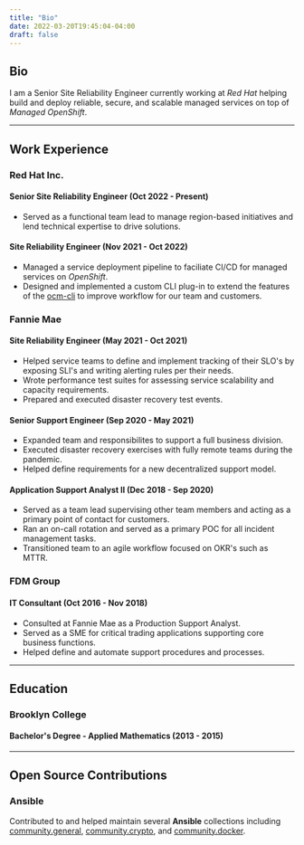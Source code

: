 ```yaml
---
title: "Bio"
date: 2022-03-20T19:45:04-04:00
draft: false
---
```


## Bio

I am a Senior Site Reliability Engineer currently working at _Red Hat_ helping
build and deploy reliable, secure, and scalable managed services on top
of _Managed OpenShift_.

---

## Work Experience

### **Red Hat Inc.**

#### Senior Site Reliability Engineer (Oct 2022 - Present)

- Served as a functional team lead to manage region-based
  initiatives and lend technical expertise to drive
  solutions.

#### Site Reliability Engineer (Nov 2021 - Oct 2022)

- Managed a service deployment pipeline to faciliate CI/CD
  for managed services on _OpenShift_.
- Designed and implemented a custom CLI plug-in to extend
  the features of the
  [ocm-cli](https://github.com/openshift-online/ocm-cli) to
  improve workflow for our team and customers.

### **Fannie Mae**

#### Site Reliability Engineer (May 2021 - Oct 2021)

- Helped service teams to define and implement tracking of their SLO's
  by exposing SLI's and writing alerting rules per their needs.
- Wrote performance test suites for assessing service scalability
  and capacity requirements.
- Prepared and executed disaster recovery test events.

#### Senior Support Engineer (Sep 2020 - May 2021)

- Expanded team and responsibilites to support a full business division.
- Executed disaster recovery exercises with fully remote teams
  during the pandemic.
- Helped define requirements for a new decentralized support
  model.

#### Application Support Analyst II (Dec 2018 - Sep 2020)

- Served as a team lead supervising other team members and
  acting as a primary point of contact for customers.
- Ran an on-call rotation and served as a primary POC for all
  incident management tasks.
- Transitioned team to an agile workflow focused on OKR's such as MTTR.

### **FDM Group**

#### IT Consultant (Oct 2016 - Nov 2018)

- Consulted at Fannie Mae as a Production Support Analyst.
- Served as a SME for critical trading applications supporting
  core business functions.
- Helped define and automate support procedures and processes.

---

## Education

### **Brooklyn College**

#### Bachelor's Degree - Applied Mathematics (2013 - 2015)

---

## Open Source Contributions

### Ansible

Contributed to and helped maintain several **Ansible**
collections including
[community.general](https://github.com/ansible-collections/community.general),
[community.crypto](https://github.com/ansible-collections/community.crypto),
and [community.docker](https://github.com/ansible-collections/community.docker).
